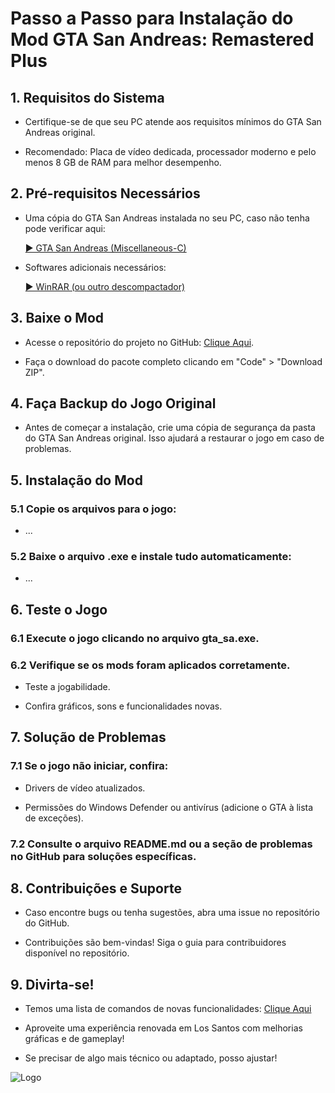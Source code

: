 # Passo a Passo para Instalação do Mod GTA San Andreas: Remastered Plus

## 1. Requisitos do Sistema

- Certifique-se de que seu PC atende aos requisitos mínimos do GTA San Andreas original.

- Recomendado: Placa de vídeo dedicada, processador moderno e pelo menos 8 GB de RAM para melhor desempenho.

## 2. Pré-requisitos Necessários

- Uma cópia do GTA San Andreas instalada no seu PC, caso não tenha pode verificar aqui:

    [► GTA San Andreas (Miscellaneous-C)](https://miscellaneous-c.blogspot.com/2022/04/download-gta-san-andreas-pc-10-us-full.html)

- Softwares adicionais necessários:

    [► WinRAR (ou outro descompactador)](https://www.win-rar.com/start.html?&L=9)

## 3. Baixe o Mod

- Acesse o repositório do projeto no GitHub: [Clique Aqui](https://github.com/erickki/san-andreas-remastered-plus).

- Faça o download do pacote completo clicando em "Code" > "Download ZIP".

## 4. Faça Backup do Jogo Original

- Antes de começar a instalação, crie uma cópia de segurança da pasta do GTA San Andreas original. Isso ajudará a restaurar o jogo em caso de problemas.

## 5. Instalação do Mod

### 5.1 Copie os arquivos para o jogo:

- ...

### 5.2 Baixe o arquivo .exe e instale tudo automaticamente:

- ...

## 6. Teste o Jogo

### 6.1 Execute o jogo clicando no arquivo gta_sa.exe.

### 6.2 Verifique se os mods foram aplicados corretamente.

- Teste a jogabilidade.

- Confira gráficos, sons e funcionalidades novas.

## 7. Solução de Problemas

### 7.1 Se o jogo não iniciar, confira:

- Drivers de vídeo atualizados.

- Permissões do Windows Defender ou antivírus (adicione o GTA à lista de exceções).

### 7.2 Consulte o arquivo README.md ou a seção de problemas no GitHub para soluções específicas.

## 8. Contribuições e Suporte

- Caso encontre bugs ou tenha sugestões, abra uma issue no repositório do GitHub.

- Contribuições são bem-vindas! Siga o guia para contribuidores disponível no repositório.

## 9. Divirta-se!

- Temos uma lista de comandos de novas funcionalidades: [Clique Aqui](https://github.com/erickki/san-andreas-remastered-plus/blob/main/COMANDOS.md)

- Aproveite uma experiência renovada em Los Santos com melhorias gráficas e de gameplay!

- Se precisar de algo mais técnico ou adaptado, posso ajustar!

![Logo](https://i.imgur.com/MWe5MEV.png)